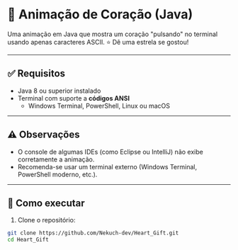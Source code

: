 # 💖 Animação de Coração (Java)

Uma animação em Java que mostra um coração "pulsando" no terminal usando apenas caracteres ASCII.
⭐ Dê uma estrela se gostou!

---

## ✅ Requisitos

- Java 8 ou superior instalado
- Terminal com suporte a **códigos ANSI**
  - Windows Terminal, PowerShell, Linux ou macOS
 
---

## ⚠️ Observações
- O console de algumas IDEs (como Eclipse ou IntelliJ) não exibe corretamente a animação.
- Recomenda-se usar um terminal externo (Windows Terminal, PowerShell moderno, etc.).

---

## 🚀 Como executar

1. Clone o repositório:

```bash
git clone https://github.com/Nekuch-dev/Heart_Gift.git
cd Heart_Gift
